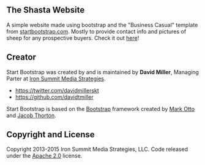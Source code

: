 ## The Shasta Website

A simple website made using bootstrap and the "Business Casual" template from [startbootstrap.com](http://startbootstrap.com/template-overviews/business-casual/).
Mostly to provide contact info and pictures of sheep for any prospective buyers.  Check it out [here](http://neilmarion1.github.io/ShastaWebsite/)!


## Creator

Start Bootstrap was created by and is maintained by **David Miller**, Managing Parter at [Iron Summit Media Strategies](http://www.ironsummitmedia.com/).

* https://twitter.com/davidmillerskt
* https://github.com/davidtmiller

Start Bootstrap is based on the [Bootstrap](http://getbootstrap.com/) framework created by [Mark Otto](https://twitter.com/mdo) and [Jacob Thorton](https://twitter.com/fat).

## Copyright and License

Copyright 2013-2015 Iron Summit Media Strategies, LLC. Code released under the [Apache 2.0](https://github.com/IronSummitMedia/startbootstrap-business-casual/blob/gh-pages/LICENSE) license.